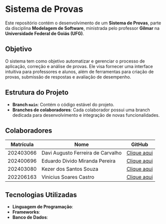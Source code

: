 # Sistema de Provas

Este repositório contém o desenvolvimento de um **Sistema de Provas**, parte da disciplina **Modelagem de Software**, ministrada pelo professor **Gilmar** na **Universidade Federal de Goiás (UFG)**.

## Objetivo
O sistema tem como objetivo automatizar e gerenciar o processo de aplicação, correção e análise de provas. Ele visa fornecer uma interface intuitiva para professores e alunos, além de ferramentas para criação de provas, submissão de respostas e avaliação de desempenho.

## Estrutura do Projeto

- **Branch `main`**: Contém o código estável do projeto.
- **Branches de colaboradores**: Cada colaborador possui uma branch dedicada para desenvolvimento e integração de novas funcionalidades.

## Colaboradores

| Matrícula  | Nome                                 | GitHub                                                |
|------------|--------------------------------------|-------------------------------------------------------|
| 202403066  | Davi Augusto Ferreira de Carvalho    | [Clique aqui](https://github.com/DaviAugusto778)      |
| 202400696  | Eduardo Divido Miranda Pereira       | [Clique aqui](https://github.com/sedivino)            |
| 202403080  | Kezer dos Santos Souza               | [Clique aqui](https://github.com/KezerSouza)          |
| 202206163  | Vinicius Soares Castro               | [Clique aqui](https://github.com/vinisoarescastro)    |

## Tecnologias Utilizadas
- **Linguagem de Programação**: 
- **Frameworks**: 
- **Banco de Dados**: 
